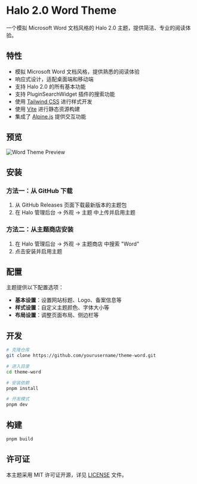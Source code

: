 # Halo 2.0 Word Theme

一个模拟 Microsoft Word 文档风格的 Halo 2.0 主题，提供简洁、专业的阅读体验。

## 特性

- 模拟 Microsoft Word 文档风格，提供熟悉的阅读体验
- 响应式设计，适配桌面端和移动端
- 支持 Halo 2.0 的所有基本功能
- 支持 PluginSearchWidget 插件的搜索功能
- 使用 [Tailwind CSS](https://tailwindcss.com/) 进行样式开发
- 使用 [Vite](https://vitejs.dev/) 进行静态资源构建
- 集成了 [Alpine.js](https://alpinejs.dev/) 提供交互功能

## 预览

![Word Theme Preview](https://example.com/word-theme-preview.png)

## 安装

### 方法一：从 GitHub 下载

1. 从 GitHub Releases 页面下载最新版本的主题包
2. 在 Halo 管理后台 -> 外观 -> 主题 中上传并启用主题

### 方法二：从主题商店安装

1. 在 Halo 管理后台 -> 外观 -> 主题商店 中搜索 "Word"
2. 点击安装并启用主题

## 配置

主题提供以下配置选项：

- **基本设置**：设置网站标题、Logo、备案信息等
- **样式设置**：自定义主题颜色、字体大小等
- **布局设置**：调整页面布局、侧边栏等

## 开发

```bash
# 克隆仓库
git clone https://github.com/yourusername/theme-word.git

# 进入目录
cd theme-word

# 安装依赖
pnpm install

# 开发模式
pnpm dev
```

## 构建

```bash
pnpm build
```

## 许可证

本主题采用 MIT 许可证开源，详见 [LICENSE](./LICENSE) 文件。
